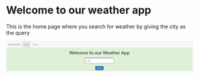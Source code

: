 <h1>Welcome to our weather app</h1>

<p>This is the home page where you search for weather by giving the city as the query</p>

<img src="images/Home.PNG" alt="">